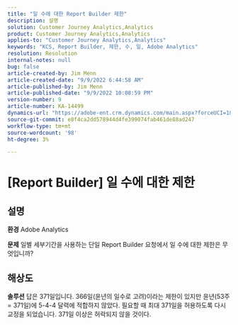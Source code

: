 ```yaml
---
title: "일 수에 대한 Report Builder 제한"
description: 설명
solution: Customer Journey Analytics,Analytics
product: Customer Journey Analytics,Analytics
applies-to: "Customer Journey Analytics,Analytics"
keywords: "KCS, Report Builder, 제한, 수, 일, Adobe Analytics"
resolution: Resolution
internal-notes: null
bug: false
article-created-by: Jim Menn
article-created-date: "9/9/2022 6:44:58 AM"
article-published-by: Jim Menn
article-published-date: "9/9/2022 10:08:59 PM"
version-number: 9
article-number: KA-14499
dynamics-url: "https://adobe-ent.crm.dynamics.com/main.aspx?forceUCI=1&pagetype=entityrecord&etn=knowledgearticle&id=fcd64fe9-0a30-ed11-9db1-0022480866ad"
source-git-commit: e8f4ca2dd578944d4fe399074fab461de88ad247
workflow-type: tm+mt
source-wordcount: '98'
ht-degree: 3%

---
```


# [Report Builder] 일 수에 대한 제한

## 설명


<b>환경</b>
Adobe Analytics

<b>문제</b>
일별 세부기간을 사용하는 단일 Report Builder 요청에서 일 수에 대한 제한은 무엇입니까?


## 해상도


<b>솔루션</b>
답은 371일입니다.
366일(윤년의 일수로 고려)이라는 제한이 있지만 윤년(53주 = 371일)에 5-4-4 달력에 적합하지 않았다.
필요할 때 최대 371일을 허용하도록 다시 교정을 되었습니다.
371일 이상은 허락되지 않을 것이다.
